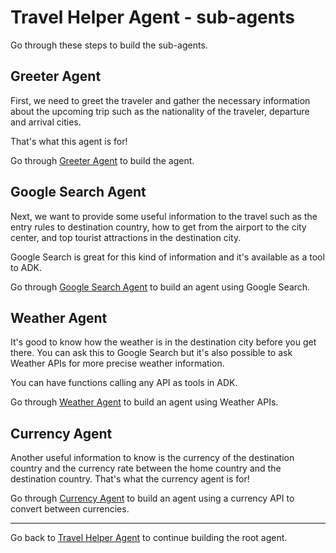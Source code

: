 # Travel Helper Agent - sub-agents

Go through these steps to build the sub-agents. 

## Greeter Agent

First, we need to greet the traveler and gather the necessary information about the upcoming trip such as the nationality
of the traveler, departure and arrival cities. 

That's what this agent is for!

Go through [Greeter Agent](./greeter) to build the agent. 

## Google Search Agent

Next, we want to provide some useful information to the travel such as the entry rules to destination country, how to
get from the airport to the city center, and top tourist attractions in the destination city. 

Google Search is great for this kind of information and it's available as a tool to ADK.

Go through [Google Search Agent](./google_search) to build an agent using Google Search.

## Weather Agent

It's good to know how the weather is in the destination city before you get there. You can ask this to Google Search
but it's also possible to ask Weather APIs for more precise weather information. 

You can have functions calling any API as tools in ADK.

Go through [Weather Agent](./weather) to build an agent using Weather APIs.

## Currency Agent

Another useful information to know is the currency of the destination country and the currency rate between the home
country and the destination country. That's what the currency agent is for!

Go through [Currency Agent](./currency) to build an agent using a currency API to convert between currencies.

---

Go back to [Travel Helper Agent](../README.md) to continue building the root agent.
